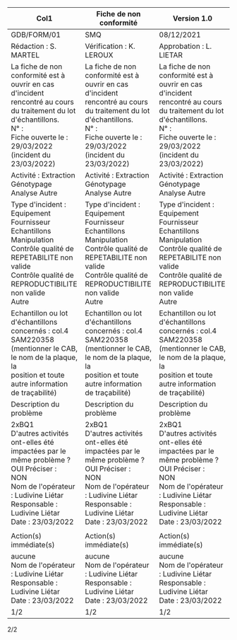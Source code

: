 |Col1|Fiche de non conformité|Version 1.0|
|---|---|---|
|GDB/FORM/01|SMQ|08/12/2021|
|Rédaction : S. MARTEL|Vérification : K. LEROUX|Approbation : L. LIETAR|
|La fiche de non conformité est à ouvrir en cas d'incident rencontré au cours du traitement du lot d'échantillons.<br>N° :<br>Fiche ouverte le : 29/03/2022 (incident du 23/03/2022)|La fiche de non conformité est à ouvrir en cas d'incident rencontré au cours du traitement du lot d'échantillons.<br>N° :<br>Fiche ouverte le : 29/03/2022 (incident du 23/03/2022)|La fiche de non conformité est à ouvrir en cas d'incident rencontré au cours du traitement du lot d'échantillons.<br>N° :<br>Fiche ouverte le : 29/03/2022 (incident du 23/03/2022)|
|Activité : Extraction Génotypage Analyse Autre|Activité : Extraction Génotypage Analyse Autre|Activité : Extraction Génotypage Analyse Autre|
|Type d'incident : Equipement Fournisseur Echantillons Manipulation<br>Contrôle qualité de REPETABILITE non valide<br>Contrôle qualité de REPRODUCTIBILITE non valide<br>Autre|Type d'incident : Equipement Fournisseur Echantillons Manipulation<br>Contrôle qualité de REPETABILITE non valide<br>Contrôle qualité de REPRODUCTIBILITE non valide<br>Autre|Type d'incident : Equipement Fournisseur Echantillons Manipulation<br>Contrôle qualité de REPETABILITE non valide<br>Contrôle qualité de REPRODUCTIBILITE non valide<br>Autre|
|Echantillon ou lot d'échantillons concernés : col.4 SAM220358<br>(mentionner le CAB, le nom de la plaque, la<br>position et toute autre information de traçabilité)|Echantillon ou lot d'échantillons concernés : col.4 SAM220358<br>(mentionner le CAB, le nom de la plaque, la<br>position et toute autre information de traçabilité)|Echantillon ou lot d'échantillons concernés : col.4 SAM220358<br>(mentionner le CAB, le nom de la plaque, la<br>position et toute autre information de traçabilité)|
|Description du problème|Description du problème|Description du problème|
|2xBQ1<br>D'autres activités ont-elles été impactées par le même problème ?<br>OUI Préciser :<br>NON<br>Nom de l'opérateur : Ludivine Liétar<br>Responsable : Ludivine Liétar<br>Date : 23/03/2022|2xBQ1<br>D'autres activités ont-elles été impactées par le même problème ?<br>OUI Préciser :<br>NON<br>Nom de l'opérateur : Ludivine Liétar<br>Responsable : Ludivine Liétar<br>Date : 23/03/2022|2xBQ1<br>D'autres activités ont-elles été impactées par le même problème ?<br>OUI Préciser :<br>NON<br>Nom de l'opérateur : Ludivine Liétar<br>Responsable : Ludivine Liétar<br>Date : 23/03/2022|
||||
|Action(s) immédiate(s)|Action(s) immédiate(s)|Action(s) immédiate(s)|
|aucune<br>Nom de l'opérateur : Ludivine Liétar<br>Responsable : Ludivine Liétar<br>Date : 23/03/2022|aucune<br>Nom de l'opérateur : Ludivine Liétar<br>Responsable : Ludivine Liétar<br>Date : 23/03/2022|aucune<br>Nom de l'opérateur : Ludivine Liétar<br>Responsable : Ludivine Liétar<br>Date : 23/03/2022|
|1/2|1/2|1/2|

2/2

